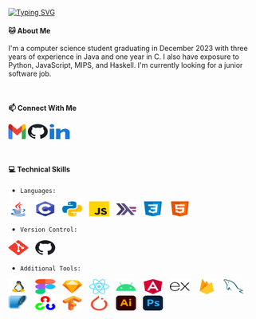 [![Typing SVG](https://readme-typing-svg.demolab.com?font=Fira+Code&pause=1000&color=708238&center=false&width=435&lines=%F0%9F%91%8B+Hi%2C+I'm+Yan+Chen)](https://github.com/ychenfolio)

#### :cat: About Me
I'm a computer science student graduating in December 2023 with three years of experience in Java and one year in C. I also have exposure to Python, JavaScript, MIPS, and Haskell. I'm currently looking for a junior software job.
<p>&nbsp;</p>

#### :mailbox: Connect With Me
<p align="left">
    <a href="mailto:ychenfolio@gmail.com" target="_blank"><img align="center" src="images/gmail.svg" alt="ychenfolio" height="30" width="35" /></a>
    <a href="https://github.com/ychenfolio" target="_blank"><img align="center" src="images/github.svg" alt="ychenfolio" height="30" width="40" /></a>
    <a href="https://linkedin.com/in/ychenfolio" target="_blank"><img align="center" src="images/linked-in.svg" alt="ychenfolio" height="30" width="40" /></a>
</p>
<p>&nbsp;</p>

#### :computer: Technical Skills
* `Languages:`
<p align="left">
    <img src="images/java.svg" alt="Java" height="30" width="40" style="margin-right: 10px;" />
    <img src="images/c.svg" alt="C" height="30" width="40" style="margin-right: 10px;" />
    <img src="images/python.svg" alt="Python" height="30" width="40" style="margin-right: 10px;" />
    <img src="images/javascript.svg" alt="JavaScript" height="30" width="40" style="margin-right: 10px;" />
    <img src="images/haskell.svg" alt="Haskell" height="30" width="40" style="margin-right: 10px;" />
    <img src="images/css.svg" alt="CSS" height="30" width="40" style="margin-right: 10px;" />
    <img src="images/html.svg" alt="HTML" height="30" width="40" />
</p>

* `Version Control:`
<p align="left">
    <img src="images/git.svg" alt="Git" height="30" width="40" style="margin-right: 10px;" />
    <img src="images/github.svg" alt="GitHub" height="30" width="40" style="margin-right: 10px;" />
</p>

* `Additional Tools:`
<p align="left">
    <img src="images/linux.svg" alt="Linux" height="30" width="40" style="margin-right: 10px;" />
    <img src="images/figma.svg" alt="Figma" height="30" width="40" style="margin-right: 10px;" />
    <img src="images/sketch.svg" alt="Sketch" height="30" width="40" style="margin-right: 10px;" />
    <img src="images/react.svg" alt="React" height="30" width="40" style="margin-right: 10px;" />
    <img src="images/android.svg" alt="Android" height="30" width="40" style="margin-right: 10px;" />
    <img src="images/angularjs.svg" alt="Angular" height="30" width="40" style="margin-right: 10px;" />
    <img src="images/express.svg" alt="Express" height="30" width="40" style="margin-right: 10px;" />
    <img src="images/firebase.svg" alt="Firebase" height="30" width="40" style="margin-right: 10px;" />
    <img src="images/mysql.svg" alt="Mysql" height="30" width="40" style="margin-right: 10px;" />
    <img src="images/sqlite.svg" alt="Sqlite" height="30" width="40" style="margin-right: 10px;" />
    <img src="images/opencv.svg" alt="OpenCV" height="30" width="40" style="margin-right: 10px;" />
    <img src="images/tensorflow.svg" alt="Tensorflow" height="30" width="40" style="margin-right: 10px;" />
    <img src="images/pytorch.svg" alt="Pytorch" height="30" width="40" style="margin-right: 10px;" />
    <img src="images/illustrator.svg" alt="Illustrator" height="30" width="40" style="margin-right: 10px;" />
    <img src="images/photoshop.svg" alt="Photoshop" height="30" width="40" style="margin-right: 10px;" />
</p>
<p>&nbsp;</p>
